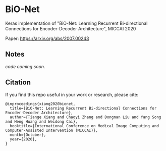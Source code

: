 # BiO-Net
Keras implementation of "BiO-Net: Learning Recurrent Bi-directional Connections for Encoder-Decoder Architecture", MICCAI 2020

Paper: https://arxiv.org/abs/2007.00243

## Notes

*code coming soon.*

## Citation

If you find this repo useful in your work or research, please cite:

```
@inproceedings{xiang2020bionet,
  title={BiO-Net: Learning Recurrent Bi-directional Connections for Encoder-Decoder Architecture},
  author={Tiange Xiang and Chaoyi Zhang and Dongnan Liu and Yang Song and Heng Huang and Weidong Cai},
  booktitle={International Conference on Medical Image Computing and Computer-Assisted Intervention (MICCAI)},
  month={October},
  year={2020},
}
```


